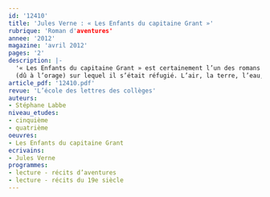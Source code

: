 ```yaml
---
id: '12410'
title: 'Jules Verne : « Les Enfants du capitaine Grant »'
rubrique: 'Roman d'aventures'
annee: '2012'
magazine: 'avril 2012'
pages: '2'
description: |-
  '« Les Enfants du capitaine Grant » est certainement l’un des romans d’aventures les plus riches du XIXe siècle. La quête du père sert de McGuffin à ce foisonnant récit qui embarque son lecteur dans un périple quasi rectiligne visant à suivre de façon rigoureuse le 37e degré 11 de latitude, conduisant ainsi son jeune lecteur à la découverte des étonnants horizons de l’hémisphère sud. La troupe héroïque constituée des enfants Grant, du couple aristocratique des Glarnavan et de quelques comparses subsidiaires nous fait franchir l’Amérique du Sud. Le jeune Grant y survivra à l’enlèvement d’un condor, à un séisme suivi d’une crue dévastatrice ainsi qu’à l’embrasement d’un arbre
  (dû à l’orage) sur lequel il s’était réfugié. L’air, la terre, l’eau, le feu, on retrouve dans cette succession d’aventures le goût de Jules Verne pour les récits à forte connotation initiatique…'
article_pdf: '12410.pdf'
revue: 'L’école des lettres des collèges'
auteurs:
- Stéphane Labbe
niveau_etudes:
- cinquième
- quatrième
oeuvres:
- Les Enfants du capitaine Grant
ecrivains:
- Jules Verne
programmes:
- lecture - récits d’aventures
- lecture - récits du 19e siècle
---
```

